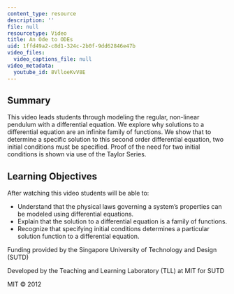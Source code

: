```yaml
---
content_type: resource
description: ''
file: null
resourcetype: Video
title: An Ode to ODEs
uid: 1ffd49a2-c8d1-324c-2b0f-9dd62846e47b
video_files:
  video_captions_file: null
video_metadata:
  youtube_id: 8VlloeKvV8E
---
```


Summary
-------

This video leads students through modeling the regular, non-linear pendulum with a differential equation. We explore why solutions to a differential equation are an infinite family of functions. We show that to determine a specific solution to this second order differential equation, two initial conditions must be specified. Proof of the need for two initial conditions is shown via use of the Taylor Series.

Learning Objectives
-------------------

After watching this video students will be able to:

*   Understand that the physical laws governing a system’s properties can be modeled using differential equations.
*   Explain that the solution to a differential equation is a family of functions.
*   Recognize that specifying initial conditions determines a particular solution function to a differential equation.

Funding provided by the Singapore University of Technology and Design (SUTD)

Developed by the Teaching and Learning Laboratory (TLL) at MIT for SUTD

MIT © 2012